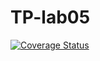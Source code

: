 # TP-lab05
[![Coverage Status](https://coveralls.io/repos/github/MikhalevaSophia/TP-lab05/badge.svg?branch=main)](https://coveralls.io/github/MikhalevaSophia/TP-lab05?branch=main)
